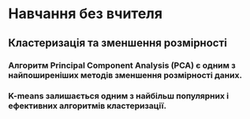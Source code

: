 # Навчання без вчителя
## Кластеризація та зменшення розмірності
### Алгоритм Principal Component Analysis (PCA) є одним з найпоширеніших методів зменшення розмірності даних.
### K-means залишається одним з найбільш популярних і ефективних алгоритмів кластеризації.